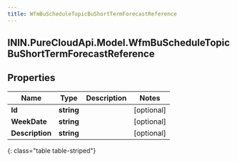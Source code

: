 ```yaml
---
title: WfmBuScheduleTopicBuShortTermForecastReference
---
```

## ININ.PureCloudApi.Model.WfmBuScheduleTopicBuShortTermForecastReference

## Properties

|Name | Type | Description | Notes|
|------------ | ------------- | ------------- | -------------|
| **Id** | **string** |  | [optional] |
| **WeekDate** | **string** |  | [optional] |
| **Description** | **string** |  | [optional] |
{: class="table table-striped"}


